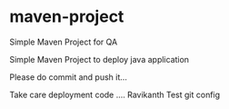 # maven-project

Simple Maven Project for QA

Simple Maven Project to deploy java application

Please do commit and push it...

Take care deployment code .... Ravikanth Test git config